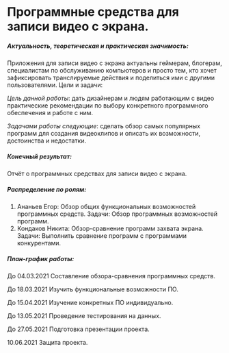 # Программные средства для записи видео с экрана. #

##### Актуальность, теоретическая и практическая значимость: #####

Приложения для записи видео с экрана актуальны геймерам, блогерам, специалистам по обслуживанию компьютеров и просто тем, кто хочет зафиксировать транслируемые действия и поделиться ими с другими пользователями.
Цели и задачи:

*Цель данной работы*: дать дизайнерам и людям работающим с видео практические рекомендации по выбору конкретного программного обеспечения и работе с ним.


*Задачами работы следующие*: сделать обзор самых популярных программ для создания видеоклипов и описать их возможности, достоинства и недостатки.

##### Конечный результат: #####

Отчёт о программных средствах для записи видео с экрана.

##### Распределение по ролям: #####

1)	Ананьев Егор: Обзор общих функциональных возможностей программных средств.
Задачи: Обзор программных возможностей программ.
2)	Кондаков Никита: Обзор-сравнение программ захвата экрана.
Задачи: Выполнить сравнение  программ с программами конкурентами.

##### План-график работы: #####

До 04.03.2021 Составление обзора-сравнения программных средств.

До 18.03.2021 Изучить функциональные возможности ПО.

До 15.04.2021 Изучение конкретных ПО индивидуально.

До 13.05.2021 Проведение тестирования на данных.

До 27.05.2021 Подготовка презентации проекта.

10.06.2021  Защита проекта.
